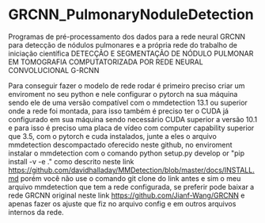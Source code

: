 # GRCNN_PulmonaryNoduleDetection
Programas de pré-processamento dos dados para a rede neural GRCNN para detecção de nódulos pulmonares e a própria rede do trabalho de iniciação científica DETECÇÃO E SEGMENTAÇÃO DE NÓDULO PULMONAR EM TOMOGRAFIA COMPUTATORIZADA POR REDE NEURAL CONVOLUCIONAL G-RCNN

Para conseguir fazer o modelo de rede rodar é primeiro preciso criar um enviroment no seu python e nele configurar o pytorch na sua máquina sendo ele de uma versão compatível com o mmdetection 13.1 ou superior onde a rede foi montada, para isso também é preciso ter o CUDA já configurado em sua máquina sendo necessário CUDA superior a versão 10.1 e para isso é preciso uma placa de vídeo com computer capability superior que 3.5, com o pytorch e cuda instalados, junte a eles o arquivo mmdetection descompactado oferecido neste github, no enviroment instalar o mmdetection com o comando python setup.py develop or "pip install -v -e ." como descrito neste link https://github.com/davidhalladay/MMDetection/blob/master/docs/INSTALL.md porém você não use o comando git clone do link antes e sim o meu arquivo mmdetection que tem a rede configurada, se preferir pode baixar a rede GRCNN original neste link https://github.com/Jianf-Wang/GRCNN e apenas fazer os ajuste que fiz no arquivo config e em outros arquivos internos da rede.
